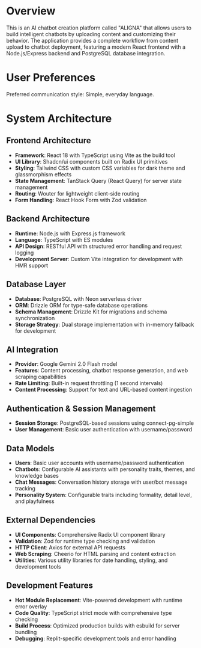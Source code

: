 
# Overview

This is an AI chatbot creation platform called "ALIGNA" that allows users to build intelligent chatbots by uploading content and customizing their behavior. The application provides a complete workflow from content upload to chatbot deployment, featuring a modern React frontend with a Node.js/Express backend and PostgreSQL database integration.

# User Preferences

Preferred communication style: Simple, everyday language.

# System Architecture

## Frontend Architecture
- **Framework**: React 18 with TypeScript using Vite as the build tool
- **UI Library**: Shadcn/ui components built on Radix UI primitives
- **Styling**: Tailwind CSS with custom CSS variables for dark theme and glassmorphism effects
- **State Management**: TanStack Query (React Query) for server state management
- **Routing**: Wouter for lightweight client-side routing
- **Form Handling**: React Hook Form with Zod validation

## Backend Architecture
- **Runtime**: Node.js with Express.js framework
- **Language**: TypeScript with ES modules
- **API Design**: RESTful API with structured error handling and request logging
- **Development Server**: Custom Vite integration for development with HMR support

## Database Layer
- **Database**: PostgreSQL with Neon serverless driver
- **ORM**: Drizzle ORM for type-safe database operations
- **Schema Management**: Drizzle Kit for migrations and schema synchronization
- **Storage Strategy**: Dual storage implementation with in-memory fallback for development

## AI Integration
- **Provider**: Google Gemini 2.0 Flash model
- **Features**: Content processing, chatbot response generation, and web scraping capabilities
- **Rate Limiting**: Built-in request throttling (1 second intervals)
- **Content Processing**: Support for text and URL-based content ingestion

## Authentication & Session Management
- **Session Storage**: PostgreSQL-based sessions using connect-pg-simple
- **User Management**: Basic user authentication with username/password

## Data Models
- **Users**: Basic user accounts with username/password authentication
- **Chatbots**: Configurable AI assistants with personality traits, themes, and knowledge bases
- **Chat Messages**: Conversation history storage with user/bot message tracking
- **Personality System**: Configurable traits including formality, detail level, and playfulness

## External Dependencies
- **UI Components**: Comprehensive Radix UI component library
- **Validation**: Zod for runtime type checking and validation
- **HTTP Client**: Axios for external API requests
- **Web Scraping**: Cheerio for HTML parsing and content extraction
- **Utilities**: Various utility libraries for date handling, styling, and development tools

## Development Features
- **Hot Module Replacement**: Vite-powered development with runtime error overlay
- **Code Quality**: TypeScript strict mode with comprehensive type checking
- **Build Process**: Optimized production builds with esbuild for server bundling
- **Debugging**: Replit-specific development tools and error handling
